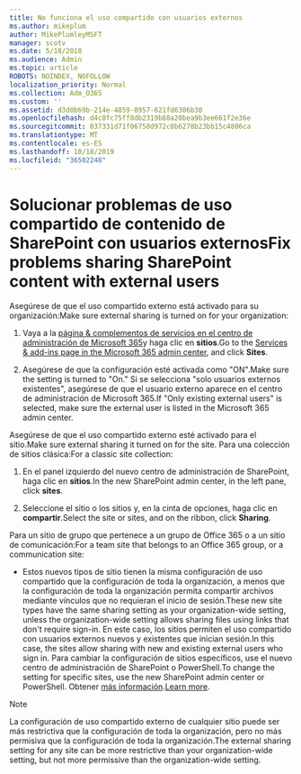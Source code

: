 ```yaml
---
title: No funciona el uso compartido con usuarios externos
ms.author: mikeplum
author: MikePlumleyMSFT
manager: scotv
ms.date: 5/18/2018
ms.audience: Admin
ms.topic: article
ROBOTS: NOINDEX, NOFOLLOW
localization_priority: Normal
ms.collection: Adm_O365
ms.custom: ''
ms.assetid: d3d0b69b-214e-4859-8957-621fd6306b30
ms.openlocfilehash: d4c8fc75ff8db2319b88a20bea9b3ee661f2e36e
ms.sourcegitcommit: 037331d71f06750d972c0b6278b23bb15c4806ca
ms.translationtype: MT
ms.contentlocale: es-ES
ms.lasthandoff: 10/18/2019
ms.locfileid: "36502248"
---
```

# <a name="fix-problems-sharing-sharepoint-content-with-external-users"></a><span data-ttu-id="94187-102">Solucionar problemas de uso compartido de contenido de SharePoint con usuarios externos</span><span class="sxs-lookup"><span data-stu-id="94187-102">Fix problems sharing SharePoint content with external users</span></span>

<span data-ttu-id="94187-103">Asegúrese de que el uso compartido externo está activado para su organización:</span><span class="sxs-lookup"><span data-stu-id="94187-103">Make sure external sharing is turned on for your organization:</span></span>
  
1. <span data-ttu-id="94187-104">Vaya a la [página &amp; complementos de servicios en el centro de administración de Microsoft 365](https://portal.office.com/adminportal/home#/Settings/ServicesAndAddIns)y haga clic en **sitios**.</span><span class="sxs-lookup"><span data-stu-id="94187-104">Go to the [Services &amp; add-ins page in the Microsoft 365 admin center](https://portal.office.com/adminportal/home#/Settings/ServicesAndAddIns), and click **Sites**.</span></span>
    
2. <span data-ttu-id="94187-105">Asegúrese de que la configuración esté activada como "ON".</span><span class="sxs-lookup"><span data-stu-id="94187-105">Make sure the setting is turned to "On."</span></span> <span data-ttu-id="94187-106">Si se selecciona "solo usuarios externos existentes", asegúrese de que el usuario externo aparece en el centro de administración de Microsoft 365.</span><span class="sxs-lookup"><span data-stu-id="94187-106">If "Only existing external users" is selected, make sure the external user is listed in the Microsoft 365 admin center.</span></span>
    
<span data-ttu-id="94187-107">Asegúrese de que el uso compartido externo esté activado para el sitio.</span><span class="sxs-lookup"><span data-stu-id="94187-107">Make sure external sharing it turned on for the site.</span></span> <span data-ttu-id="94187-108">Para una colección de sitios clásica:</span><span class="sxs-lookup"><span data-stu-id="94187-108">For a classic site collection:</span></span>
  
1. <span data-ttu-id="94187-109">En el panel izquierdo del nuevo centro de administración de SharePoint, haga clic en **sitios**.</span><span class="sxs-lookup"><span data-stu-id="94187-109">In the new SharePoint admin center, in the left pane, click **sites**.</span></span>
    
2. <span data-ttu-id="94187-110">Seleccione el sitio o los sitios y, en la cinta de opciones, haga clic en **compartir**.</span><span class="sxs-lookup"><span data-stu-id="94187-110">Select the site or sites, and on the ribbon, click **Sharing**.</span></span>
    
<span data-ttu-id="94187-111">Para un sitio de grupo que pertenece a un grupo de Office 365 o a un sitio de comunicación:</span><span class="sxs-lookup"><span data-stu-id="94187-111">For a team site that belongs to an Office 365 group, or a communication site:</span></span>
  
- <span data-ttu-id="94187-112">Estos nuevos tipos de sitio tienen la misma configuración de uso compartido que la configuración de toda la organización, a menos que la configuración de toda la organización permita compartir archivos mediante vínculos que no requieran el inicio de sesión.</span><span class="sxs-lookup"><span data-stu-id="94187-112">These new site types have the same sharing setting as your organization-wide setting, unless the organization-wide setting allows sharing files using links that don't require sign-in.</span></span> <span data-ttu-id="94187-113">En este caso, los sitios permiten el uso compartido con usuarios externos nuevos y existentes que inician sesión.</span><span class="sxs-lookup"><span data-stu-id="94187-113">In this case, the sites allow sharing with new and existing external users who sign in.</span></span> <span data-ttu-id="94187-114">Para cambiar la configuración de sitios específicos, use el nuevo centro de administración de SharePoint o PowerShell.</span><span class="sxs-lookup"><span data-stu-id="94187-114">To change the setting for specific sites, use the new SharePoint admin center or PowerShell.</span></span> <span data-ttu-id="94187-115">Obtener [más información](https://go.microsoft.com/fwlink/?linkid=871863).</span><span class="sxs-lookup"><span data-stu-id="94187-115">[Learn more](https://go.microsoft.com/fwlink/?linkid=871863).</span></span>
    
> [!NOTE]
> <span data-ttu-id="94187-116">La configuración de uso compartido externo de cualquier sitio puede ser más restrictiva que la configuración de toda la organización, pero no más permisiva que la configuración de toda la organización.</span><span class="sxs-lookup"><span data-stu-id="94187-116">The external sharing setting for any site can be more restrictive than your organization-wide setting, but not more permissive than the organization-wide setting.</span></span> 
  

